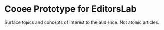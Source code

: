 # Cooee Prototype for EditorsLab
Surface topics and concepts of interest to the audience. Not atomic articles.
